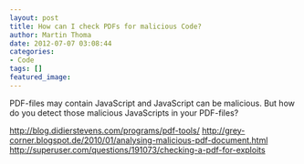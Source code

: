 ```yaml
---
layout: post
title: How can I check PDFs for malicious Code?
author: Martin Thoma
date: 2012-07-07 03:08:44
categories: 
- Code
tags: []
featured_image: 
---
```

PDF-files may contain JavaScript and JavaScript can be malicious. But how do
you detect those malicious JavaScripts in your PDF-files?

http://blog.didierstevens.com/programs/pdf-tools/
http://grey-corner.blogspot.de/2010/01/analysing-malicious-pdf-document.html
http://superuser.com/questions/191073/checking-a-pdf-for-exploits